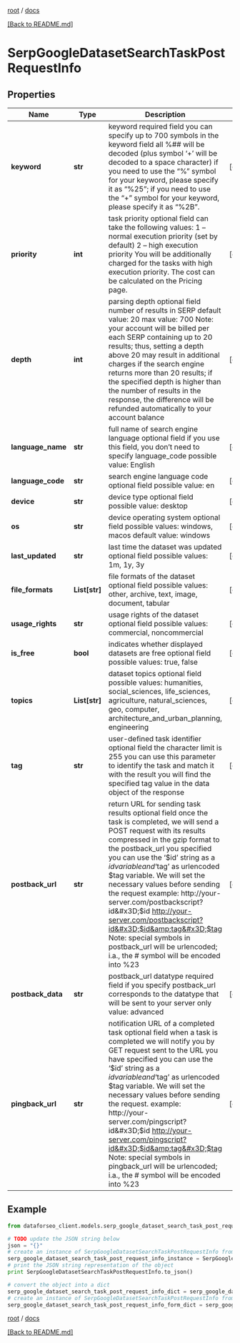 [root](./../ "root") / [docs](./ "docs")

[[Back to README.md]](./../README.md "[Back to README.md]")

# SerpGoogleDatasetSearchTaskPostRequestInfo

## Properties

Name | Type | Description | Notes
------------ | ------------- | ------------- | -------------
**keyword** | **str** | keyword required field you can specify up to 700 symbols in the keyword field all %## will be decoded (plus symbol ‘+’ will be decoded to a space character) if you need to use the “%” symbol for your keyword, please specify it as “%25”; if you need to use the “+” symbol for your keyword, please specify it as “%2B”. | [optional]
**priority** | **int** | task priority optional field can take the following values: 1 – normal execution priority (set by default) 2 – high execution priority You will be additionally charged for the tasks with high execution priority. The cost can be calculated on the Pricing page. | [optional]
**depth** | **int** | parsing depth optional field number of results in SERP default value: 20 max value: 700 Note: your account will be billed per each SERP containing up to 20 results; thus, setting a depth above 20 may result in additional charges if the search engine returns more than 20 results; if the specified depth is higher than the number of results in the response, the difference will be refunded automatically to your account balance | [optional]
**language_name** | **str** | full name of search engine language optional field if you use this field, you don’t need to specify language_code possible value: English | [optional]
**language_code** | **str** | search engine language code optional field possible value: en | [optional]
**device** | **str** | device type optional field possible value: desktop | [optional]
**os** | **str** | device operating system optional field possible values: windows, macos default value: windows | [optional]
**last_updated** | **str** | last time the dataset was updated optional field possible values: 1m, 1y, 3y | [optional]
**file_formats** | **List[str]** | file formats of the dataset optional field possible values: other, archive, text, image, document, tabular | [optional]
**usage_rights** | **str** | usage rights of the dataset optional field possible values: commercial, noncommercial | [optional]
**is_free** | **bool** | indicates whether displayed datasets are free optional field possible values: true, false | [optional]
**topics** | **List[str]** | dataset topics optional field possible values: humanities, social_sciences, life_sciences, agriculture, natural_sciences, geo, computer, architecture_and_urban_planning, engineering | [optional]
**tag** | **str** | user-defined task identifier optional field the character limit is 255 you can use this parameter to identify the task and match it with the result you will find the specified tag value in the data object of the response | [optional]
**postback_url** | **str** | return URL for sending task results optional field once the task is completed, we will send a POST request with its results compressed in the gzip format to the postback_url you specified you can use the ‘$id’ string as a $id variable and ‘$tag’ as urlencoded $tag variable. We will set the necessary values before sending the request example: http://your-server.com/postbackscript?id&#x3D;$id http://your-server.com/postbackscript?id&#x3D;$id&amp;tag&#x3D;$tag Note: special symbols in postback_url will be urlencoded; i.a., the # symbol will be encoded into %23 | [optional]
**postback_data** | **str** | postback_url datatype required field if you specify postback_url corresponds to the datatype that will be sent to your server only value: advanced | [optional]
**pingback_url** | **str** | notification URL of a completed task optional field when a task is completed we will notify you by GET request sent to the URL you have specified you can use the ‘$id’ string as a $id variable and ‘$tag’ as urlencoded $tag variable. We will set the necessary values before sending the request. example: http://your-server.com/pingscript?id&#x3D;$id http://your-server.com/pingscript?id&#x3D;$id&amp;tag&#x3D;$tag Note: special symbols in pingback_url will be urlencoded; i.a., the # symbol will be encoded into %23 | [optional]

## Example

```python
from dataforseo_client.models.serp_google_dataset_search_task_post_request_info import SerpGoogleDatasetSearchTaskPostRequestInfo

# TODO update the JSON string below
json = "{}"
# create an instance of SerpGoogleDatasetSearchTaskPostRequestInfo from a JSON string
serp_google_dataset_search_task_post_request_info_instance = SerpGoogleDatasetSearchTaskPostRequestInfo.from_json(json)
# print the JSON string representation of the object
print SerpGoogleDatasetSearchTaskPostRequestInfo.to_json()

# convert the object into a dict
serp_google_dataset_search_task_post_request_info_dict = serp_google_dataset_search_task_post_request_info_instance.to_dict()
# create an instance of SerpGoogleDatasetSearchTaskPostRequestInfo from a dict
serp_google_dataset_search_task_post_request_info_form_dict = serp_google_dataset_search_task_post_request_info.from_dict(serp_google_dataset_search_task_post_request_info_dict)
```

  

[root](./../ "root") / [docs](./ "docs")

[[Back to README.md]](./../README.md "[Back to README.md]")